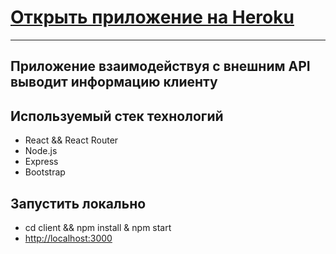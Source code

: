 # [Открыть приложение на Heroku](https://react-star-db.herokuapp.com/)
-------------

## Приложение взаимодействуя с внешним API выводит информацию клиенту

## Используемый стек технологий

- React && React Router
- Node.js
- Express
- Bootstrap

## Запустить локально

- cd client && npm install & npm start
- [http://localhost:3000](http://localhost:3000/)

